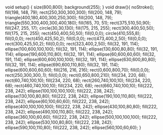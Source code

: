 void setup() {
  size(800,800);
  background(255);
}
void draw(){
   noStroke();
   fill(198, 148, 79);
   rect(250,300,300,300);
   fill(200, 148, 79);
  triangle(400,180,400,300,250,300);
  fill(200, 148, 79);
  triangle(550,300,400,300,400,180);
  fill(165, 70, 51);
  rect(375,510,50,90);
  fill(247, 255, 17);
  circle(30,30,130);
  fill(175, 215, 255);
  rect(300,400,50,50);
  fill(175, 215, 255);
  rect(450,400,50,50);
  fill(0,0,0);
  circle(410,555,8);
  fill(0,0,0);
  rect(450,425,50,2);
  fill(0,0,0);
  rect(473,400,2,50);
  fill(0,0,0);
  rect(300,425,50,2);
  fill(0,0,0);
  rect(323,400,2,50);
  fill(32, 191, 114);
  ellipse(100,600,100,100);
  fill(32, 191, 114);
  ellipse(130,600,80,80);
  fill(32, 191, 114);
  ellipse(190,600,110,80);
  fill(32, 191, 114);
  ellipse(60,600,60,60);
  fill(32, 191, 114);
  ellipse(600,600,100,100);
  fill(32, 191, 114);
  ellipse(630,600,80,80);
  fill(32, 191, 114);
  ellipse(690,600,110,80);
  fill(32, 191, 114);
  ellipse(600,600,60,60);
  fill(216, 216, 216);
  rect(0,600,800,70);
 fill(0,0,0);
  rect(250,300,300,.1);
  fill(0,0,0);
  rect(0,650,800,210);
  fill(234, 220, 68);
  rect(60,740,100,10);
  fill(234, 220, 68);
  rect(260,740,100,10);
  fill(234, 220, 68);
  rect(460,740,100,10);
  fill(234, 220, 68);
  rect(660,740,100,10);
  fill(222, 238, 242);
  ellipse(100,100,100,100);
  fill(222, 238, 242);
  ellipse(130,100,80,80);
  fill(222, 238, 242);
  ellipse(190,100,110,80);
  fill(222, 238, 242);
  ellipse(60,100,60,60);
   fill(222, 238, 242);
  ellipse(400,100,100,100);
  fill(222, 238, 242);
  ellipse(430,100,80,80);
  fill(222, 238, 242);
  ellipse(490,100,110,80);
  fill(222, 238, 242);
  ellipse(360,100,60,60);
   fill(222, 238, 242);
  ellipse(500,100,100,100);
  fill(222, 238, 242);
  ellipse(530,100,80,80);
  fill(222, 238, 242);
  ellipse(590,100,110,80);
  fill(222, 238, 242);
  ellipse(560,100,60,60);
}
